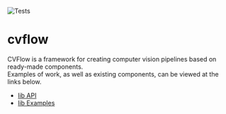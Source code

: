 ![Tests](https://github.com/MLFreelib/cvflow/workflows/Tests/badge.svg)
# cvflow

CVFlow is a framework for creating computer vision pipelines based on ready-made components.  
Examples of work, as well as existing components, can be viewed at the links below.
* [lib API](components/README.md)  
* [lib Examples](examples/Readme.md)
